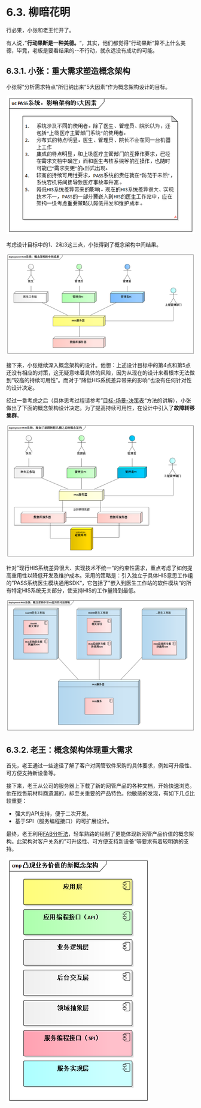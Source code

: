 # 6.3. 柳暗花明

行必果，小张和老王忙开了。

有人说，”**行动果断是一种美德。**“，其实，他们都觉得”行动果断“算不上什么美德，毕竟，老板是要看结果的--不行动，就永远没有成功的可能。

## 6.3.1. 小张：重大需求塑造概念架构

小张将”分析需求特点“所归纳出来”5大因素“作为概念架构设计的目标。

![影响架构的5大因素](images/PASS系统：影响架构的5大因素.png)

考虑设计目标中的1、2和3这三点，小张得到了概念架构中间结果。

![PASS系统：概念架构的中间成果](images/PASS系统：概念架构的中间成果.png)

接下来，小张继续深入概念架构的设计。他想：上述设计目标中的第4点和第5点还没有相应的对策，这无疑意味着具体的风险，因为从现在的设计来看根本无法做到“较高的持续可用性”。而对于”降低HIS系统差异带来的影响“也没有任何针对性的设计决定。

经过一番考虑之后（具体思考过程请参考”[目标-场景-决策表](../ch1/1.3.4.md)“方法的讲解），小张做出了下面的概念架构设计决定。为了提高持续可用性，在设计中引入了**故障转移集群**。

![PASS系统：增加了故障转移几圈之后的概念架构](images/PASS系统：增加了故障转移几圈之后的概念架构.png)

针对”现行HIS系统差异很大、实现技术不统一“的约束性需求，重点考虑了如何提高重用性以降低开发及维护成本。采用的策略是：引入独立于具体HIS意思工作组的”PASS系统医生模块通用SDK“，它包括了”嵌入到医生工作站的软件模块“的所有特定HIS系统无关部分，使支持HIS的工作量降到最低。

![PASS系统：概念架构中对HIS差异的对应策略](images/PASS系统：概念架构中对HIS差异的对应策略.png)

## 6.3.2. 老王：概念架构体现重大需求

首先，老王通过一些途径了解了客户对网管软件采购的具体要求，例如可升级性、可方便支持新设备等。

接下来，老王从公司的服务器上下载了新的网管产品的各种文档，开始快速浏览。他在找售前材料商遗漏的，却至关重要的产品特色。他敏感的发现，有如下几点比较重要：

- 强大的API支持，便于二次开发。
- 基于SPI（服务编程接口）的可扩展设计。

最终，老王利用[FAB分析法](https://baike.baidu.com/item/FAB%E5%88%86%E6%9E%90%E6%B3%95)，轻车熟路的绘制了更能体现新网管产品价值的概念架构。此架构对客户关系的”可升级性、可方便支持新设备“等要求有着较明确的支持。

![凸现业务价值的新概念架构](images/凸现业务价值的新概念架构.png)
